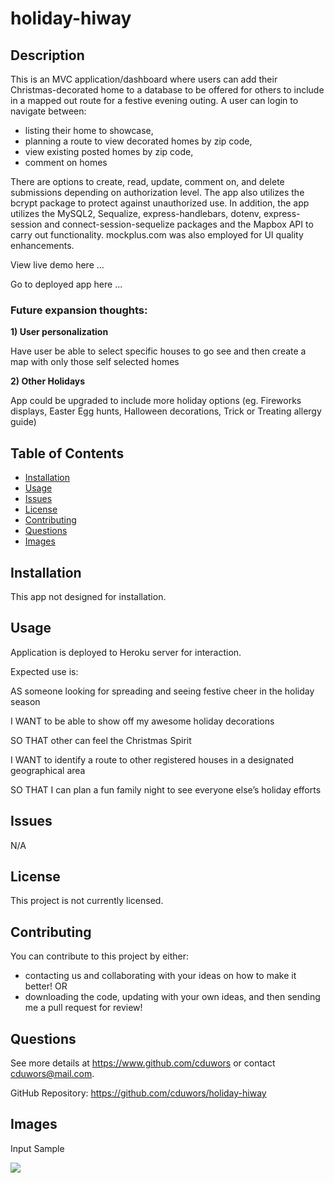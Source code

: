 # holiday-hiway

## Description

This is an MVC application/dashboard where users can add their Christmas-decorated home to a database to be offered for others to include in a mapped out route for a festive evening outing. A user can login to navigate between:

- listing their home to showcase,
- planning a route to view decorated homes by zip code,
- view existing posted homes by zip code,
- comment on homes

There are options to create, read, update, comment on, and delete submissions depending on authorization level. The app also utilizes the bcrypt package to protect against unauthorized use. In addition, the app utilizes the MySQL2, Sequalize, express-handlebars, dotenv, express-session and connect-session-sequelize packages and the Mapbox API to carry out functionality. mockplus.com was also employed for UI quality enhancements.

View live demo here ...

Go to deployed app here ...

### Future expansion thoughts:

**1) User personalization**

Have user be able to select specific houses to go see and then create a map with only those self selected homes

**2) Other Holidays**

App could be upgraded to include more holiday options (eg. Fireworks displays, Easter Egg hunts, Halloween decorations, Trick or Treating allergy guide)

## Table of Contents

- [Installation](#installation)
- [Usage](#usage)
- [Issues](#issues)
- [License](#license)
- [Contributing](#contributing)
- [Questions](#questions)
- [Images](#images)

## Installation

This app not designed for installation.

## Usage

Application is deployed to Heroku server for interaction.

Expected use is:

AS someone looking for spreading and seeing festive cheer in the holiday season

I WANT to be able to show off my awesome holiday decorations

SO THAT other can feel the Christmas Spirit

I WANT to identify a route to other registered houses in a designated geographical area

SO THAT I can plan a fun family night to see everyone else’s holiday efforts

## Issues

N/A

## License

This project is not currently licensed.

## Contributing

You can contribute to this project by either:

- contacting us and collaborating with your ideas on how to make it better! OR
- downloading the code, updating with your own ideas, and then sending me a pull request for review!

## Questions

See more details at https://www.github.com/cduwors or contact cduwors@mail.com.

GitHub Repository: https://github.com/cduwors/holiday-hiway

## Images

Input Sample

<img src= "./img/employee-tracker.png"/>

